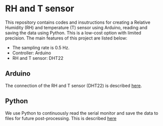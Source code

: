 # RH and T sensor
This repository contains codes and insutructions for creating a Relative Humidity (RH) and temperature (T) sensor using Arduino, reading and saving the data using Python. This is a low-cost option with limited precision. The main features of this project are listed below:
* The sampling rate is 0.5 Hz.
* Controller: Arduino
* RH and T sensor: DHT22

## Arduino
The connection of the RH and T sensor (DHT22) is described [here](https://github.com/Aerosol-Lab/RH_T_sensor/tree/main/Arduino).

## Python
We use Python to continuously read the serial monitor and save the data to files for future post-processing. This is described [here](https://github.com/Aerosol-Lab/RH_T_sensor/tree/main/Python)
